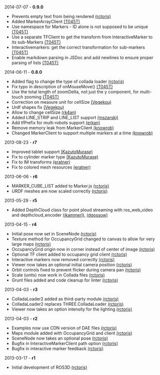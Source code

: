 2014-07-07 - **0.9.0**
 * Prevents empty text from being rendered [(rctoris)](https://github.com/rctoris/)
 * Added MarkerArrayClient [(T045T)](https://github.com/T045T/)
 * Use namespace for Markers - ID alone is not supposed to be unique [(T045T)](https://github.com/T045T/)
 * Use a separate TFClient to get the transform from InteractiveMarker to its sub-Markers [(T045T)](https://github.com/T045T/)
 * Interactivemarkers: get the correct transformation for sub-markers [(T045T)](https://github.com/T045T/)
 * Enable markdown parsing in JSDoc and add newlines to ensure proper parsing of lists [(T045T)](https://github.com/T045T/)

2014-06-11 - **0.8.0**
 * Added flag to change the type of collada loader [(rctoris)](https://github.com/rctoris/)
 * Fix typo in description of onMouseMove() [(T045T)](https://github.com/T045T/)
 * Use the total length of zoomDelta, not just the y component, for multi-touch zooming [(T045T)](https://github.com/T045T/)
 * Correction on measure unit for cellSize [(Vegekou)](https://github.com/Vegekou/)
 * Urdf shapes fix [(Vegekou)](https://github.com/Vegekou/)
 * Allow to change cellSize [(rk4an)](https://github.com/rk4an/)
 * Added LINE_STRIP and LINE_LIST support [(mszarski)](https://github.com/mszarski/)
 * Add tfPrefix for multi-robots support [(erkan)](https://github.com/erkan/)
 * Remove memory leak from MarkerClient [(knowrob)](https://github.com/knowrob/)
 * Changed MarkerClient to support multiple markers at a time [(knowrob)](https://github.com/knowrob/)

2013-08-23 - **r7**
 * Improved tablet support [(KazutoMurase)](https://github.com/KazutoMurase/)
 * Fix to cylinder marker type [(KazutoMurase)](https://github.com/KazutoMurase/)
 * Fix to IM transforms [(eratner)](https://github.com/eratner/)
 * Fix to colored mesh resources [(eratner)](https://github.com/eratner/)

2013-06-06 - **r6**
 * MARKER_CUBE_LIST added to Marker.js [(rctoris)](https://github.com/rctoris/)
 * URDF meshes are now scaled correctly [(rctoris)](https://github.com/rctoris/)

2013-05-29 - **r5**
 * Added DepthCloud class for point ploud streaming with ros_web_video and depthcloud_encoder [(jkammerl)](https://github.com/jkammerl/), [(dgossow)](https://github.com/dgossow/)

2013-04-15 - **r4**
 * Initial pose now set in SceneNode [(rctoris)](https://github.com/rctoris/)
 * Texture method for OccupancyGrid changed to canvas to allow for very large maps [(rctoris)](https://github.com/rctoris/)
 * OccupancyGrid origin now in corner instead of center of image [(rctoris)](https://github.com/rctoris/)
 * Optional TF client added to occupancy grid client [(rctoris)](https://github.com/rctoris/)
 * Interactive markers now removed correctly [(rctoris)](https://github.com/rctoris/)
 * Viewer now takes an optional initial camera position [(rctoris)](https://github.com/rctoris/)
 * Orbit controls fixed to prevent flicker during camera pan [(rctoris)](https://github.com/rctoris/)
 * Scale (units) now work in Collada files [(rctoris)](https://github.com/rctoris/)
 * Grunt files added and code cleanup for linter [(rctoris)](https://github.com/rctoris/)

2013-04-03 - **r3**
 * ColladaLoader2 added as third-party module [(rctoris)](https://github.com/rctoris/)
 * ColladaLoader2 replaces THREE.ColladaLoader [(rctoris)](https://github.com/rctoris/)
 * Viewer now takes an option intensity for the lighting [(rctoris)](https://github.com/rctoris/)

2013-04-03 - **r2**
 * Examples now use CDN version of DAE files [(rctoris)](https://github.com/rctoris/)
 * Maps module added with OccupancyGrid and client [(rctoris)](https://github.com/rctoris/)
 * SceneNode now takes an optional pose [(rctoris)](https://github.com/rctoris/)
 * Bugfix in InteractiveMarkerClient path option [(rctoris)](https://github.com/rctoris/)
 * Bugfix in interactive marker feedback [(rctoris)](https://github.com/rctoris/)

2013-03-17 - **r1**
 * Initial development of ROS3D [(rctoris)](https://github.com/rctoris/)
